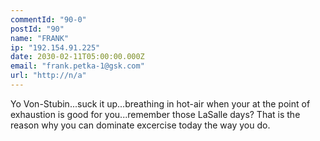 ```yaml
---
commentId: "90-0"
postId: "90"
name: "FRANK"
ip: "192.154.91.225"
date: 2030-02-11T05:00:00.000Z
email: "frank.petka-1@gsk.com"
url: "http://n/a"
---
```

<p>Yo Von-Stubin...suck it up...breathing in hot-air when your at the point of exhaustion is good for you...remember those LaSalle days? That is the reason why you can dominate excercise today the way you do.</p>